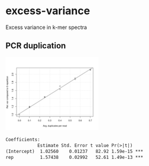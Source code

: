 # excess-variance
Excess variance in k-mer spectra

## PCR duplication
<img src="03PCRdupl/repVar.png" alt="drawing" width="50%"/>

```
Coefficients:
            Estimate Std. Error t value Pr(>|t|)    
(Intercept)  1.02560    0.01237   82.92 1.59e-15 ***
rep          1.57438    0.02992   52.61 1.49e-13 ***
```
